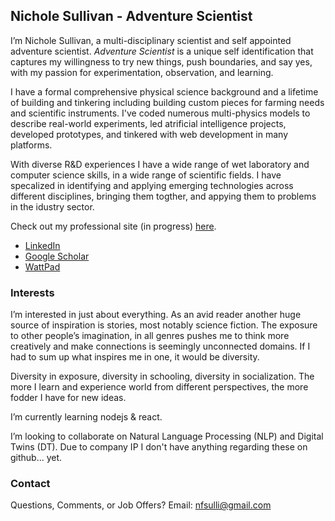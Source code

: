 ## Nichole Sullivan - Adventure Scientist
I’m Nichole Sullivan, a multi-disciplinary scientist and self appointed adventure scientist. *Adventure Scientist* is a unique self identification that captures my willingness to try new things, push boundaries, and say yes, with my passion for experimentation, observation, and learning.

I have a formal comprehensive physical science background and a lifetime of building and tinkering including
building custom pieces for farming needs and scientific instruments. I've coded numerous multi-physics models to describe real-world experiments, led atrificial intelligence projects,
developed prototypes, and tinkered with web development in many platforms.

With diverse R&D experiences I have a wide range of wet laboratory and computer science skills, in a wide range of scientific fields. I have specalized in identifying and applying emerging technologies across different disciplines, bringing them togther, and appying them to problems in the idustry sector. 

Check out my professional site (in progress) [here](https://colee222.github.io/NFS-Adv-Sci/).

* [LinkedIn](https://www.linkedin.com/in/nicholesullivan)
* [Google Scholar](https://scholar.google.com/citations?user=XphOlooAAAAJ&hl=en)
* [WattPad](https://wattpad.com/story/251166884-perverse-discovery)

### Interests

I’m interested in just about everything. As an avid reader another huge source of inspiration is stories, most notably science fiction. The exposure to other people’s imagination, 
in all genres pushes me to think more creatively and make connections is seemingly unconnected domains. If I had to sum up what inspires me in one, it would be diversity. 

Diversity in exposure, diversity in schooling, diversity in socialization. The more I learn and experience world from different perspectives, the more fodder I have for new ideas. 

I’m currently learning nodejs & react.

I’m looking to collaborate on Natural Language Processing (NLP) and Digital Twins (DT). Due to company IP I don't have anything regarding these on github... yet. 

### Contact

Questions, Comments, or Job Offers? Email: [nfsulli@gmail.com](nfsulli@gmail.com)

<!---
colee222/colee222 is a ✨ special ✨ repository because its `README.md` (this file) appears on your GitHub profile.
You can click the Preview link to take a look at your changes.
--->
